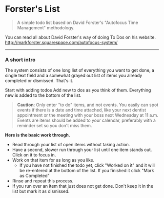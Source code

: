 # Forster's List

> A simple todo list based on David Forster's "Autofocus Time Management" methodology.

You can read all about David Forster's way of doing To Dos on his website. http://markforster.squarespace.com/autofocus-system/

---

### A short intro
The system consists of one long list of everything you want to get done, a single text field and a somewhat grayed out list of items you already completed or dismissed. That's it.

Start with adding todos
Add new to dos as you think of them. Everything new is added to the bottom of the list.  

> **Caution**: Only enter "to do" items, and not events. You easily can spot events if there is a date and time attached, like your next dentist appointment or the meeting with your boss next Wednesday at 11 a.m. Events are items should be added to your calendar, preferably with a reminder set so you don't miss them.


**Here is the basic work through.**

* Read through your list of open items without taking action.
* Have a second, slower run through your list until one item stands out.  Click on it to focus in.
* Work on that item for as long as you like.
  * If you have not finished the todo yet, click "Worked on it" and it will be re-entered at the bottom of the list. If you finished it click "Mark as Completed"
* Rinse and repeat this process.
* If you run over an item that just does not get done. Don't keep it in the list but mark it as dismissed.
